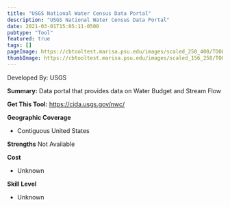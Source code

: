 ```yaml
---
title: "USGS National Water Census Data Portal"
description: "USGS National Water Census Data Portal"
date: 2021-03-01T15:05:11-0500
pubtype: "Tool"
featured: true
tags: []
pageImage: https://cbtooltest.marisa.psu.edu/images/scaled_250_400/TOOLID_55.0_ScreenCapture-1.png
thumbImage: https://cbtooltest.marisa.psu.edu/images/scaled_156_250/TOOLID_55.0_ScreenCapture-1.png
---
```

Developed By: USGS

**Summary:** Data portal that provides data on Water Budget and Stream Flow

__**Get This Tool:**__ https://cida.usgs.gov/nwc/

__**Geographic Coverage**__
- Contiguous United States

__**Strengths**__
Not Available

__**Cost**__
- Unknown

__**Skill Level**__
- Unknown
